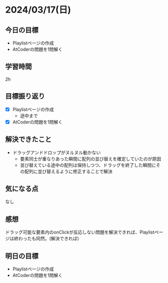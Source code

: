# 2024/03/17(日)

## 今日の目標
* Playlistページの作成
* AtCoderの問題を1問解く

## 学習時間
2h

## 目標振り返り
* [x] Playlistページの作成
  * 途中まで
* [x] AtCoderの問題を1問解く

## 解決できたこと
* ドラッグアンドドロップがヌルヌル動かない
  * 要素同士が重なりあった瞬間に配列の並び替えを確定していたのが原因
  * 並び替えている途中の配列は保持しつつ、ドラッグを終了した瞬間にその配列に並び替えるように修正することで解決

## 気になる点
なし

## 感想
ドラッグ可能な要素内のonClickが反応しない問題を解決できれば、Playlistページは終わったも同然。(解決できれば)

## 明日の目標
* Playlistページの作成
* AtCoderの問題を1問解く
